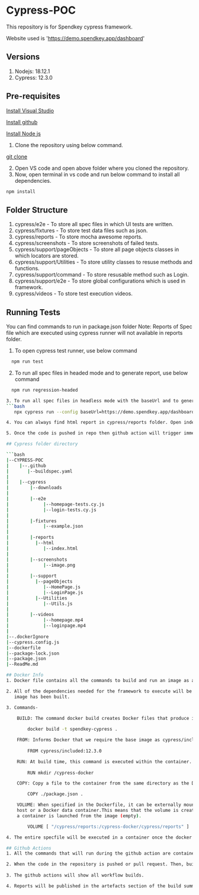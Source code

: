 # Cypress-POC
This repository is for Spendkey cypress framework.

Website used is 'https://demo.spendkey.app/dashboard'

## Versions
1. Nodejs: 18.12.1
2. Cypress: 12.3.0

## Pre-requisites 

[Install Visual Studio](https://code.visualstudio.com/download#)

[Install github](https://git-scm.com/downloads)

[Install Node js](https://nodejs.org/en/download/)


1. Clone the repository using below command.

  [git clone](https://github.com/TestrigTechnologies/Cypress-POC/tree/spendkey-cypress-framework)
  
2. Open VS code and open above folder where you cloned the repository.
3. Now, open terminal in vs code and run below command to install all dependencies.
```bash
npm install
```
## Folder Structure
1. cypress/e2e - To store all spec files in which UI tests are written.
2. cypress/fixtures - To store test data files such as json.
3. cypress/reports - To store mocha awesome reports.
4. cypress/screenshots - To store screenshots of failed tests.
5. cypress/support/pageObjects - To store all page objects classes in which locators are stored.
6. cypress/support/Utilities - To store utility classes to resuse methods and functions.
7. cypress/support/command - To store resusable method such as Login.
8. cypress/support/e2e - To store global configurations which is used in framework.
9. cypress/videos - To store test execution videos.

## Running Tests

You can find commands to run in package.json folder
Note: Reports of Spec file which are executed using cypress runner will not available in reports folder.
1. To open cypress test runner, use below command
```bash
  npm run test
```
2. To run all spec files in headed mode and to generate report, use below command
```bash
  npm run regression-headed

3. To run all spec files in headless mode with the baseUrl and to generate report, use below command
```bash
   npx cypress run --config baseUrl=https://demo.spendkey.app/dashboard  

4. You can always find html report in cypress/reports folder. Open index.html in any browser to see the report.

5. Once the code is pushed in repo then github action will trigger immediately and will run the script on github actions

## Cypress folder directory

```bash
|--CYPRESS-POC
|    |--.github
|       |--buildspec.yaml
|    
|    |--cypress
|        |--downloads
|        
|        |--e2e
|             |--homepage-tests.cy.js
|             |--login-tests.cy.js
|        
|        |-fixtures
|             |--example.json
|        
|        |-reports
|          |--html
|             |--index.html
|        
|        |--screenshots
|             |--image.png
|        
|        |--support
|          |--pageObjects
|             |--HomePage.js
|             |--LoginPage.js
|          |--Utilities
|             |--Utils.js
|
|        |--videos
|             |--homepage.mp4
|             |--loginpage.mp4
|
|--.dockerIgnore
|--cypress.config.js
|--dockerfile
|--package-lock.json
|--package.json
|--ReadMe.md

## Docker Info
1. Docker file contains all the commands to build and run an image as a container.

2. All of the dependencies needed for the framework to execute will be installed in the docker image in the container once the
   image has been built.

3. Commands- 
    
    BUILD: The command docker build creates Docker files that produce images for eg: spendkey-cypress

        docker build -t spendkey-cypress .

    FROM: Informs Docker that we require the base image as cypress/included: 12.3.0
        
        FROM cypress/included:12.3.0

    RUN: At build time, this command is executed within the container. 
        
        RUN mkdir /cypress-docker

    COPY: Copy a file to the container from the same directory as the Dockerfile.

        COPY ./package.json .

    VOLUME: When specified in the Dockerfile, it can be externally mounted via the 
    host or a Docker data container.This means that the volume is created each time
    a container is launched from the image (empty).

        VOLUME [ "/cypress/reports:/cypress-docker/cypress/reports" ] 

4. The entire specfile will be executed in a container once the docker image has been generated. And after the execution is finished, the image will be destroyed.

## Github Actions
1. All the commands that will run during the github action are contained in the buildspec.yaml files.

2. When the code in the repository is pushed or pull request. Then, buildspec.yaml will execute all commands in github actions.
            
3. The github actions will show all workflow builds.

4. Reports will be published in the artefacts section of the build summary. Where we must download and extract the zip file.
